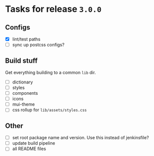 # Tasks for release `3.0.0`

## Configs

- [x] lint/test paths
- [ ] sync up postcss configs?

## Build stuff
Get everything building to a common `lib` dir.

- [ ] dictionary
- [ ] styles
- [ ] components
- [ ] icons
- [ ] mui-theme
- [ ] css rollup for `lib/assets/styles.css`

## Other

- [ ] set root package name and version. Use this instead of jenkinsfile?
- [ ] update build pipeline
- [ ] all README files
